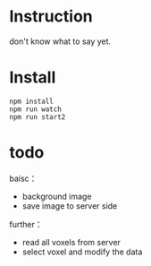 # Instruction
don't know what to say yet. 

# Install
```
npm install
npm run watch
npm run start2
```


# todo

baisc：
- background image
- save image to server side

further：
- read all voxels from server
- select voxel and modify the data